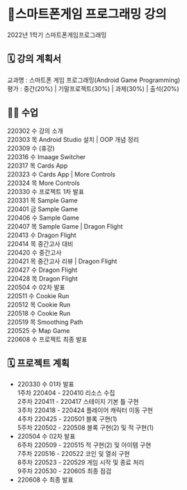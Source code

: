 # 📝스마트폰게임 프로그래밍 강의
2022년 1학기 스마트폰게임프로그래밍

## **🗓 강의 계획서**
교과명 : 스마트폰 게임 프로그래밍(Android Game Programming)  
평가 : 중간(20%) | 기말프로젝트(30%) | 과제(30%) | 출석(20%)  

## **👨‍🏫 수업**
220302 수 강의 소개  
220303 목 Android Studio 설치 | OOP 개념 정리  
220309 수 (휴강)  
220316 수 Imaage Switcher  
220317 목 Cards App  
220323 수 Cards App | More Controls  
220324 목 More Controls  
220330 수 프로젝트 1차 발표  
220331 목 Sample Game  
220401 금 Sample Game  
220406 수 Sample Game  
220407 목 Sample Game | Dragon Flight  
220413 수 Dragon Flight  
220414 목 중간고사 대비  
220420 수 중간고사    
220421 목 중간고사 리뷰 | Dragon Flight  
220427 수 Dragon Flight  
220428 목 Dragon Flight  
220504 수 02차 발표    
220511 수 Cookie Run  
220512 목 Cookie Run  
220518 수 Cookie Run  
220519 목 Smoothing Path  
220525 수 Map Game  
220608 수 프로젝트 최종 발표  

## **🗓 프로젝트 계획**
- 220330 수 01차 발표  
1주차 220404 - 220410 리소스 수집  
2주차 220411 - 220417 스테이지 기본 틀 구현  
3주차 220418 - 220424 플레이어 캐릭터 이동 구현  
4주차 220425 - 220501 블록 구현(1)  
5주차 220502 - 220508 블록 구현(2) 및 적 구현(1)  
- 220504 수 02차 발표  
6주차 220509 - 220515 적 구현(2) 및 아이템 구현  
7주차 220516 - 220522 코인 및 열쇠 구현  
8주차 220523 - 220529 게임 시작 및 종료 처리  
9주차 220530 - 220605 최종 점검  
- 220608 수 최종 발표
